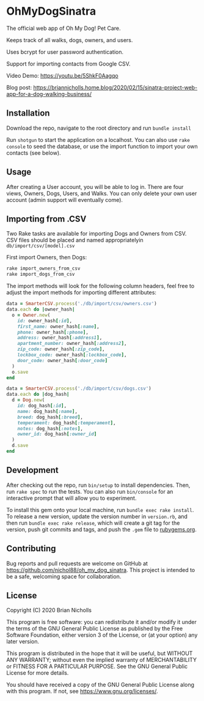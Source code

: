 # OhMyDogSinatra

The official web app of Oh My Dog! Pet Care.

Keeps track of all walks, dogs, owners, and users.

Uses bcrypt for user password authentication.

Support for importing contacts from Google CSV.

Video Demo: https://youtu.be/5ShkF0Aagqo

Blog post: https://briannicholls.home.blog/2020/02/15/sinatra-project-web-app-for-a-dog-walking-business/

## Installation

Download the repo, navigate to the root directory and run `bundle install`

Run `shotgun` to start the application on a localhost. You can also use `rake console` to seed the database, or use the import function to import your own contacts (see below).

## Usage

After creating a User account, you will be able to log in. There are four views, Owners, Dogs, Users, and Walks. You can only delete your own user account (admin support will eventually come).

## Importing from .CSV

Two Rake tasks are available for importing Dogs and Owners from CSV.
CSV files should be placed and named appropriatelyin `db/import/csv/[model].csv`

First import Owners, then Dogs:

   ```ruby
   rake import_owners_from_csv
   rake import_dogs_from_csv
   ```
   The import methods will look for the following column headers, feel free to adjust the import methods for importing different attributes:

   ```ruby
   data = SmarterCSV.process('./db/import/csv/owners.csv')
   data.each do |owner_hash|
     o = Owner.new(
       id: owner_hash[:id],
       first_name: owner_hash[:name],
       phone: owner_hash[:phone],
       address: owner_hash[:address1],
       apartment_number: owner_hash[:address2],
       zip_code: owner_hash[:zip_code],
       lockbox_code: owner_hash[:lockbox_code],
       door_code: owner_hash[:door_code]
     )
     o.save
   end

   data = SmarterCSV.process('./db/import/csv/dogs.csv')
   data.each do |dog_hash|
     d = Dog.new(
       id: dog_hash[:id],
       name: dog_hash[:name],
       breed: dog_hash[:breed],
       temperament: dog_hash[:temperament],
       notes: dog_hash[:notes],
       owner_id: dog_hash[:owner_id]
     )
     d.save
   end
   ```

## Development

After checking out the repo, run `bin/setup` to install dependencies. Then, run `rake spec` to run the tests. You can also run `bin/console` for an interactive prompt that will allow you to experiment.

To install this gem onto your local machine, run `bundle exec rake install`. To release a new version, update the version number in `version.rb`, and then run `bundle exec rake release`, which will create a git tag for the version, push git commits and tags, and push the `.gem` file to [rubygems.org](https://rubygems.org).

## Contributing

Bug reports and pull requests are welcome on GitHub at https://github.com/nichol88/oh_my_dog_sinatra. This project is intended to be a safe, welcoming space for collaboration.

## License

Copyright (C) 2020 Brian Nicholls

This program is free software: you can redistribute it and/or modify
it under the terms of the GNU General Public License as published by
the Free Software Foundation, either version 3 of the License, or
(at your option) any later version.

This program is distributed in the hope that it will be useful,
but WITHOUT ANY WARRANTY; without even the implied warranty of
MERCHANTABILITY or FITNESS FOR A PARTICULAR PURPOSE.  See the
GNU General Public License for more details.

You should have received a copy of the GNU General Public License
along with this program.  If not, see <https://www.gnu.org/licenses/>.
